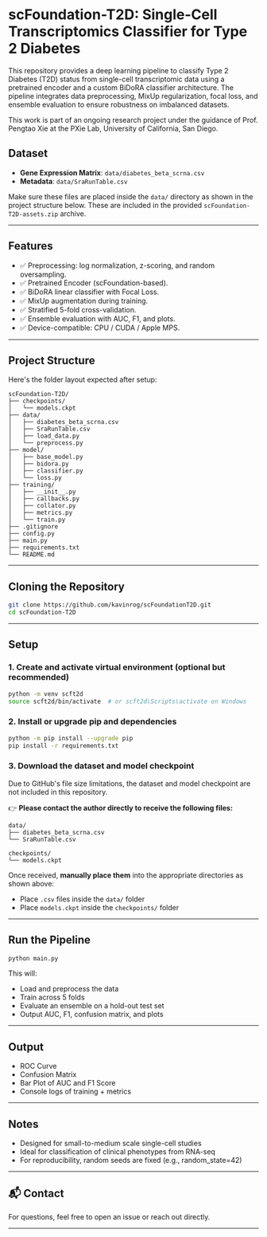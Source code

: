 # scFoundation-T2D: Single-Cell Transcriptomics Classifier for Type 2 Diabetes

This repository provides a deep learning pipeline to classify Type 2 Diabetes (T2D) status from single-cell transcriptomic data using a pretrained encoder and a custom BiDoRA classifier architecture. The pipeline integrates data preprocessing, MixUp regularization, focal loss, and ensemble evaluation to ensure robustness on imbalanced datasets.

This work is part of an ongoing research project under the guidance of Prof. Pengtao Xie at the PXie Lab, University of California, San Diego.

## Dataset

* **Gene Expression Matrix**: `data/diabetes_beta_scrna.csv`
* **Metadata**: `data/SraRunTable.csv`

Make sure these files are placed inside the `data/` directory as shown in the project structure below. These are included in the provided `scFoundation-T2D-assets.zip` archive.

---

## Features

* ✅ Preprocessing: log normalization, z-scoring, and random oversampling.
* ✅ Pretrained Encoder (scFoundation-based).
* ✅ BiDoRA linear classifier with Focal Loss.
* ✅ MixUp augmentation during training.
* ✅ Stratified 5-fold cross-validation.
* ✅ Ensemble evaluation with AUC, F1, and plots.
* ✅ Device-compatible: CPU / CUDA / Apple MPS.

---

## Project Structure

Here's the folder layout expected after setup:

```
scFoundation-T2D/
├── checkpoints/
│   └── models.ckpt
├── data/
│   ├── diabetes_beta_scrna.csv
│   ├── SraRunTable.csv
│   ├── load_data.py
│   └── preprocess.py
├── model/
│   ├── base_model.py
│   ├── bidora.py
│   ├── classifier.py
│   └── loss.py
├── training/
│   ├── __init__.py
│   ├── callbacks.py
│   ├── collator.py
│   ├── metrics.py
│   └── train.py
├── .gitignore
├── config.py
├── main.py
├── requirements.txt
└── README.md
```

---

## Cloning the Repository

```bash
git clone https://github.com/kavinrog/scFoundationT2D.git
cd scFoundation-T2D
```

---

## Setup

### 1. Create and activate virtual environment (optional but recommended)

```bash
python -m venv scft2d
source scft2d/bin/activate  # or scft2d\Scripts\activate on Windows
```

### 2. Install or upgrade pip and dependencies

```bash
python -m pip install --upgrade pip
pip install -r requirements.txt
```

### 3. Download the dataset and model checkpoint

Due to GitHub's file size limitations, the dataset and model checkpoint are not included in this repository.

👉 **Please contact the author directly to receive the following files:**

```
data/
├── diabetes_beta_scrna.csv
└── SraRunTable.csv

checkpoints/
└── models.ckpt
```

Once received, **manually place them** into the appropriate directories as shown above:

* Place `.csv` files inside the `data/` folder
* Place `models.ckpt` inside the `checkpoints/` folder

---

## Run the Pipeline

```bash
python main.py
```

This will:

* Load and preprocess the data
* Train across 5 folds
* Evaluate an ensemble on a hold-out test set
* Output AUC, F1, confusion matrix, and plots

---

## Output

* ROC Curve
* Confusion Matrix
* Bar Plot of AUC and F1 Score
* Console logs of training + metrics

---

## Notes

* Designed for small-to-medium scale single-cell studies
* Ideal for classification of clinical phenotypes from RNA-seq
* For reproducibility, random seeds are fixed (e.g., random\_state=42)

---

## 📬 Contact

For questions, feel free to open an issue or reach out directly.

---
